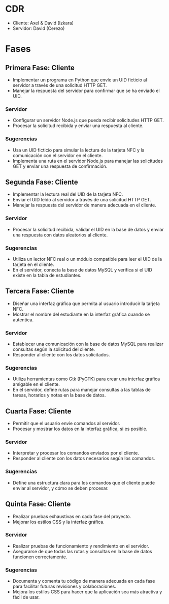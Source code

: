 # CDR
- Cliente: Axel & David (Izkara)
- Servidor: David (Cerezo)

# Fases

## Primera Fase: Cliente

- Implementar un programa en Python que envíe un UID ficticio al servidor a través de una solicitud HTTP GET.
- Manejar la respuesta del servidor para confirmar que se ha enviado el UID.

### Servidor

- Configurar un servidor Node.js que pueda recibir solicitudes HTTP GET.
- Procesar la solicitud recibida y enviar una respuesta al cliente.

### Sugerencias

- Usa un UID ficticio para simular la lectura de la tarjeta NFC y la comunicación con el servidor en el cliente.
- Implementa una ruta en el servidor Node.js para manejar las solicitudes GET y enviar una respuesta de confirmación.

## Segunda Fase: Cliente

- Implementar la lectura real del UID de la tarjeta NFC.
- Enviar el UID leído al servidor a través de una solicitud HTTP GET.
- Manejar la respuesta del servidor de manera adecuada en el cliente.

### Servidor

- Procesar la solicitud recibida, validar el UID en la base de datos y enviar una respuesta con datos aleatorios al cliente.

### Sugerencias

- Utiliza un lector NFC real o un módulo compatible para leer el UID de la tarjeta en el cliente.
- En el servidor, conecta la base de datos MySQL y verifica si el UID existe en la tabla de estudiantes.

## Tercera Fase: Cliente

- Diseñar una interfaz gráfica que permita al usuario introducir la tarjeta NFC.
- Mostrar el nombre del estudiante en la interfaz gráfica cuando se autentica.

### Servidor

- Establecer una comunicación con la base de datos MySQL para realizar consultas según la solicitud del cliente.
- Responder al cliente con los datos solicitados.

### Sugerencias

- Utiliza herramientas como Gtk (PyGTK) para crear una interfaz gráfica amigable en el cliente.
- En el servidor, define rutas para manejar consultas a las tablas de tareas, horarios y notas en la base de datos.

## Cuarta Fase: Cliente

- Permitir que el usuario envíe comandos al servidor.
- Procesar y mostrar los datos en la interfaz gráfica, si es posible.

### Servidor

- Interpretar y procesar los comandos enviados por el cliente.
- Responder al cliente con los datos necesarios según los comandos.

### Sugerencias

- Define una estructura clara para los comandos que el cliente puede enviar al servidor, y cómo se deben procesar.

## Quinta Fase: Cliente

- Realizar pruebas exhaustivas en cada fase del proyecto.
- Mejorar los estilos CSS y la interfaz gráfica.

### Servidor

- Realizar pruebas de funcionamiento y rendimiento en el servidor.
- Asegurarse de que todas las rutas y consultas en la base de datos funcionen correctamente.

### Sugerencias

- Documenta y comenta tu código de manera adecuada en cada fase para facilitar futuras revisiones y colaboraciones.
- Mejora los estilos CSS para hacer que la aplicación sea más atractiva y fácil de usar.

